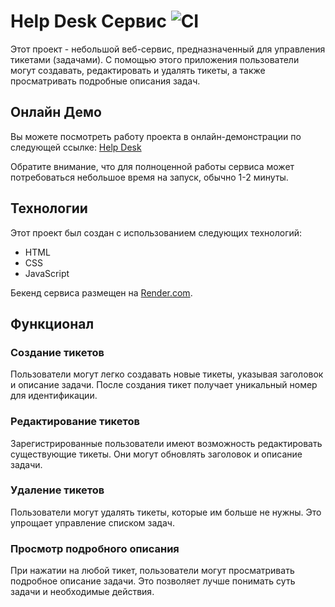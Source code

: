 # Help Desk Сервис ![CI](https://github.com/NikaMurs/helpdesk/actions/workflows/web.yml/badge.svg) 

Этот проект - небольшой веб-сервис, предназначенный для управления тикетами (задачами). С помощью этого приложения пользователи могут создавать, редактировать и удалять тикеты, а также просматривать подробные описания задач.

## Онлайн Демо

Вы можете посмотреть работу проекта в онлайн-демонстрации по следующей ссылке: [Help Desk](https://nikamurs.github.io/helpdesk/)

Обратите внимание, что для полноценной работы сервиса может потребоваться небольшое время на запуск, обычно 1-2 минуты.

## Технологии

Этот проект был создан с использованием следующих технологий:

- HTML
- CSS
- JavaScript

Бекенд сервиса размещен на [Render.com](https://render.com/).

## Функционал

### Создание тикетов

Пользователи могут легко создавать новые тикеты, указывая заголовок и описание задачи. После создания тикет получает уникальный номер для идентификации.

### Редактирование тикетов

Зарегистрированные пользователи имеют возможность редактировать существующие тикеты. Они могут обновлять заголовок и описание задачи.

### Удаление тикетов

Пользователи могут удалять тикеты, которые им больше не нужны. Это упрощает управление списком задач.

### Просмотр подробного описания

При нажатии на любой тикет, пользователи могут просматривать подробное описание задачи. Это позволяет лучше понимать суть задачи и необходимые действия.


